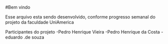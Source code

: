 #Bem vindo

Esse arquivo esta sendo desenvolvido, conforme progresso semanal do projeto da faculdade UniAmerica

Participantes do projeto
-Pedro Henrique Vieira
-Pedro Henrique da Costa
-eduardo .de souza
